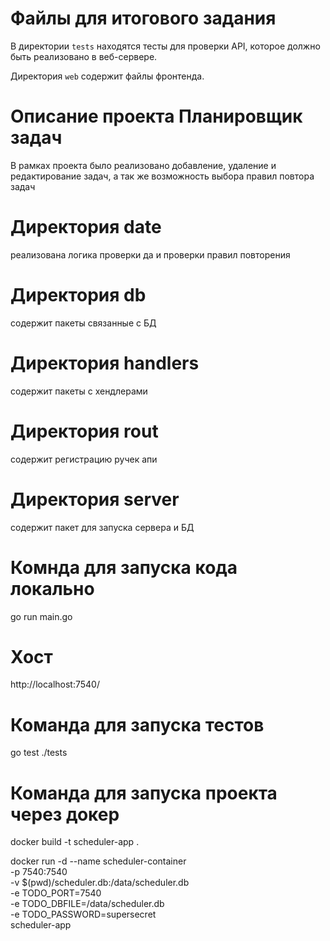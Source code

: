 # Файлы для итогового задания

В директории `tests` находятся тесты для проверки API, которое должно быть реализовано в веб-сервере.

Директория `web` содержит файлы фронтенда.

# Описание проекта Планировщик задач

В рамках проекта было реализовано добавление, удаление и редактирование задач, а так же возможность выбора правил повтора задач

# Директория date

реализована логика проверки да и проверки правил повторения

# Директория db

содержит пакеты связанные с БД

# Директория handlers

содержит пакеты с хендлерами

# Директория rout

содержит регистрацию ручек апи

# Директория server

содержит пакет для запуска сервера и БД

# Комнда для запуска кода локально
go run main.go

# Хост 
http://localhost:7540/

# Команда для запуска тестов
go test ./tests

# Команда для запуска проекта через докер
docker build -t scheduler-app .

docker run -d --name scheduler-container \
  -p 7540:7540 \
  -v $(pwd)/scheduler.db:/data/scheduler.db \
  -e TODO_PORT=7540 \
  -e TODO_DBFILE=/data/scheduler.db \
  -e TODO_PASSWORD=supersecret \
  scheduler-app

